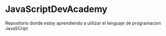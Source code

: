 # JavaScriptDevAcademy
Repositorio donde estoy aprendiendo a utilizar el lenguaje de programacion JavaSCript
